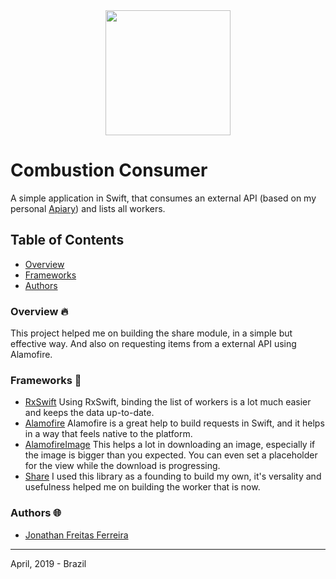 <div align="center">
<img src="https://encrypted-tbn0.gstatic.com/images?q=tbn:ANd9GcQYvfy5ZJ2nWjmdNg3ar4ckpRY1Pg29_dko_qYY2SzN6FQi0A14DA" width="200" height="200">
</div>

# Combustion Consumer 
A simple application in Swift, that consumes an external API (based on my personal [Apiary](https://apiary.io/)) and lists all workers.


## Table of Contents
- [Overview](https://github.com/jonathan-freitas/Combustion-Consumer/tree/master#overview-fire)
- [Frameworks](https://github.com/jonathan-freitas/Combustion-Consumer/tree/master#frameworks-satellite)
- [Authors](https://github.com/jonathan-freitas/Combustion-Consumer/tree/master#authors-globe_with_meridians)

### Overview :fire:
This project helped me on building the share module, in a simple but effective way. And also on requesting items from a external API using Alamofire.

### Frameworks :satellite:
- [RxSwift](https://github.com/ReactiveX/RxSwift)
Using RxSwift, binding the list of workers is a lot much easier and keeps the data up-to-date.
- [Alamofire](https://github.com/Alamofire/Alamofire)
Alamofire is a great help to build requests in Swift, and it helps in a way that feels native to the platform.
- [AlamofireImage](https://github.com/Alamofire/AlamofireImage)
This helps a lot in downloading an image, especially if the image is bigger than you expected. You can even set a placeholder for the view while the download is progressing.
- [Share](https://github.com/fabricioeus/ShareInstagram)
I used this library as a founding to build my own, it's versality and usefulness helped me on building the worker that is now.

### Authors :globe_with_meridians:
- [Jonathan Freitas Ferreira](https://www.linkedin.com/in/jonathan-freitas/)

---
April, 2019 - Brazil
